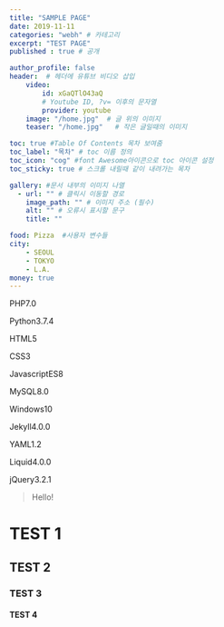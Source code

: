 ```yaml
---
title: "SAMPLE PAGE"
date: 2019-11-11
categories: "webh" # 카테고리
excerpt: "TEST PAGE"
published : true # 공개

author_profile: false
header:  # 헤더에 유튜브 비디오 삽입
    video:
        id: xGaQTlO43aQ
        # Youtube ID, ?v= 이후의 문자열
        provider: youtube
    image: "/home.jpg"  # 글 위의 이미지
    teaser: "/home.jpg"   # 작은 글일때의 이미지

toc: true #Table Of Contents 목차 보여줌
toc_label: "목차" # toc 이름 정의
toc_icon: "cog" #font Awesome아이콘으로 toc 아이콘 설정
toc_sticky: true # 스크롤 내릴때 같이 내려가는 목차

gallery: #문서 내부의 이미지 나열
  - url: "" # 클릭시 이동할 경로
    image_path: "" # 이미지 주소 (필수)
    alt: "" # 오류시 표시할 문구
    title: ""

food: Pizza  #사용자 변수들
city:
    - SEOUL
    - TOKYO
    - L.A.
money: true
---
```

<!--Language Button HTML -->

<span><a class="PHP"><i class="fab fa-php"></i> PHP</a><a class="PHPver">7.0</a></span>

<span><a class="Python"><i class="fab fa-python"></i> Python</a><a class="PythonVer">3.7.4</a></span>

<span><a class="HTML"><i class="fab fa-html5"></i> HTML</a><a class="HTMLVer">5</a></span>

<span><a class="CSS"><i class="fab fa-css3-alt"></i> CSS</a><a class="CSSVer">3</a></span> <br>

<span><a class="Javascript"><i class="fab fa-js-square"></i> Javascript</a><a class="Javascriptver">ES8</a></span>

<span><a class="MySQL"><i class="fas fa-server"></i> MySQL</a><a class="MySQLVer">8.0</a></span>

<span><a class="Windows"><i class="fab fa-windows"></i> Windows</a><a class="WindowsVer">10</a></span>

<span><a class="Jekyll"><i class="fab fa-github"></i> Jekyll</a><a class="JekyllVer">4.0.0</a></span>

<span><a class="YAML"><i class="fab fa-yammer"></i> YAML</a><a class="YAMLVer">1.2</a></span>

<span><a class="Liquid"><i class="fas fa-flask"></i> Liquid</a><a class="LiquidVer">4.0.0</a></span>

<span><a class="jQuery"><i class="fab fa-ravelry"></i> jQuery</a><a class="jQueryVer">3.2.1</a></span>
<!--Language Button HTML -->
<!-- Main content-->


> Hello!

# TEST 1
## TEST 2
### TEST 3
#### TEST 4
<!-- Main content-->

<!-- Javascript -->

<!-- Javascript -->

<!-- CSS -->

<!-- CSS -->
